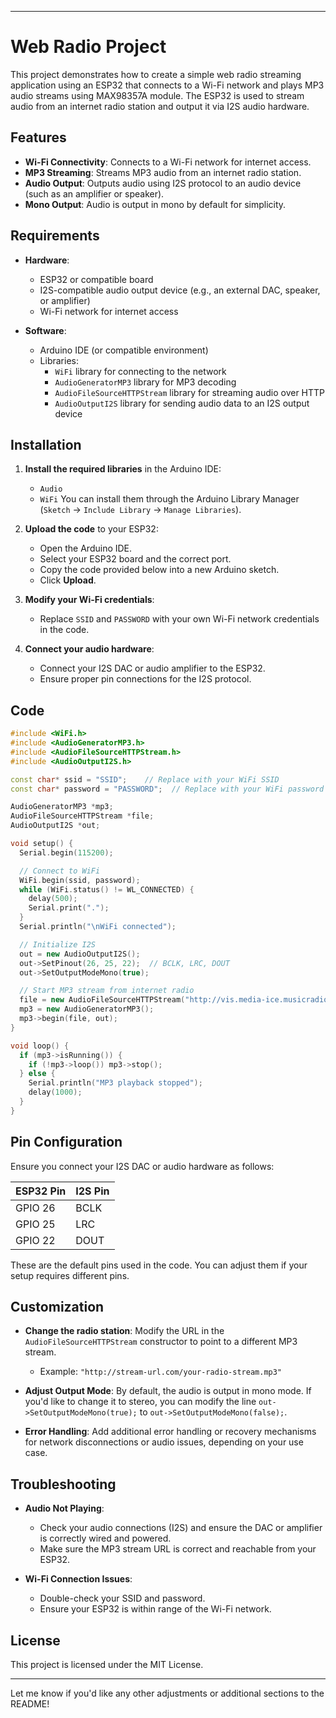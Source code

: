
---

# Web Radio Project

This project demonstrates how to create a simple web radio streaming application using an ESP32 that connects to a Wi-Fi network and plays MP3 audio streams using MAX98357A module. The ESP32 is used to stream audio from an internet radio station and output it via I2S audio hardware.

## Features

- **Wi-Fi Connectivity**: Connects to a Wi-Fi network for internet access.
- **MP3 Streaming**: Streams MP3 audio from an internet radio station.
- **Audio Output**: Outputs audio using I2S protocol to an audio device (such as an amplifier or speaker).
- **Mono Output**: Audio is output in mono by default for simplicity.

## Requirements

- **Hardware**:  
  - ESP32 or compatible board
  - I2S-compatible audio output device (e.g., an external DAC, speaker, or amplifier)
  - Wi-Fi network for internet access

- **Software**:  
  - Arduino IDE (or compatible environment)
  - Libraries:
    - `WiFi` library for connecting to the network
    - `AudioGeneratorMP3` library for MP3 decoding
    - `AudioFileSourceHTTPStream` library for streaming audio over HTTP
    - `AudioOutputI2S` library for sending audio data to an I2S output device

## Installation

1. **Install the required libraries** in the Arduino IDE:
   - `Audio`
   - `WiFi`
   You can install them through the Arduino Library Manager (`Sketch` -> `Include Library` -> `Manage Libraries`).

2. **Upload the code** to your ESP32:
   - Open the Arduino IDE.
   - Select your ESP32 board and the correct port.
   - Copy the code provided below into a new Arduino sketch.
   - Click **Upload**.

3. **Modify your Wi-Fi credentials**:
   - Replace `SSID` and `PASSWORD` with your own Wi-Fi network credentials in the code.

4. **Connect your audio hardware**:
   - Connect your I2S DAC or audio amplifier to the ESP32.
   - Ensure proper pin connections for the I2S protocol.

## Code

```cpp
#include <WiFi.h>
#include <AudioGeneratorMP3.h>
#include <AudioFileSourceHTTPStream.h>
#include <AudioOutputI2S.h>

const char* ssid = "SSID";    // Replace with your WiFi SSID
const char* password = "PASSWORD";  // Replace with your WiFi password

AudioGeneratorMP3 *mp3;
AudioFileSourceHTTPStream *file;
AudioOutputI2S *out;

void setup() {
  Serial.begin(115200);

  // Connect to WiFi
  WiFi.begin(ssid, password);
  while (WiFi.status() != WL_CONNECTED) {
    delay(500);
    Serial.print(".");
  }
  Serial.println("\nWiFi connected");

  // Initialize I2S
  out = new AudioOutputI2S();
  out->SetPinout(26, 25, 22);  // BCLK, LRC, DOUT
  out->SetOutputModeMono(true);

  // Start MP3 stream from internet radio
  file = new AudioFileSourceHTTPStream("http://vis.media-ice.musicradio.com/CapitalMP3");
  mp3 = new AudioGeneratorMP3();
  mp3->begin(file, out);
}

void loop() {
  if (mp3->isRunning()) {
    if (!mp3->loop()) mp3->stop();
  } else {
    Serial.println("MP3 playback stopped");
    delay(1000);
  }
}
```

## Pin Configuration

Ensure you connect your I2S DAC or audio hardware as follows:

| ESP32 Pin  | I2S Pin      |
|------------|--------------|
| GPIO 26    | BCLK         |
| GPIO 25    | LRC          |
| GPIO 22    | DOUT         |

These are the default pins used in the code. You can adjust them if your setup requires different pins.

## Customization

- **Change the radio station**: Modify the URL in the `AudioFileSourceHTTPStream` constructor to point to a different MP3 stream.
  - Example: `"http://stream-url.com/your-radio-stream.mp3"`

- **Adjust Output Mode**: By default, the audio is output in mono mode. If you'd like to change it to stereo, you can modify the line `out->SetOutputModeMono(true);` to `out->SetOutputModeMono(false);`.

- **Error Handling**: Add additional error handling or recovery mechanisms for network disconnections or audio issues, depending on your use case.

## Troubleshooting

- **Audio Not Playing**:  
  - Check your audio connections (I2S) and ensure the DAC or amplifier is correctly wired and powered.
  - Make sure the MP3 stream URL is correct and reachable from your ESP32.

- **Wi-Fi Connection Issues**:  
  - Double-check your SSID and password.
  - Ensure your ESP32 is within range of the Wi-Fi network.

## License

This project is licensed under the MIT License.

---

Let me know if you'd like any other adjustments or additional sections to the README!
